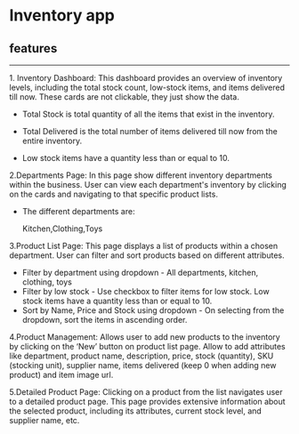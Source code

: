 # Inventory app

## features

<hr />
1. Inventory Dashboard: This dashboard provides an overview of inventory levels, including the total stock count, low-stock items, and items delivered till now. These cards are not clickable, they just show the data.

- Total Stock is total quantity of all the items that exist in the inventory.

- Total Delivered is the total number of items delivered till now from the entire inventory.

- Low stock items have a quantity less than or equal to 10.


2.Departments Page: In this page show different inventory departments within the business. User can view each department's inventory by clicking on the cards and navigating to that specific product lists.

 - The different departments are:

    Kitchen,Clothing,Toys

3.Product List Page: This page displays a list of products within a chosen department. User can filter and sort products based on different attributes.
 - Filter by department using dropdown - All departments, kitchen, clothing, toys
 - Filter by low stock - Use checkbox to filter items for low stock. Low stock items have a quantity less than or equal to 10.
 - Sort by Name, Price and Stock using dropdown - On selecting from the dropdown, sort the items in ascending order.

4.Product Management: Allows user to add new products to the inventory by clicking on the ‘New’ button on product list page. Allow to add attributes like department, product name, description, price, stock (quantity), SKU (stocking unit), supplier name, items delivered (keep 0 when adding new product) and item image url.

5.Detailed Product Page: Clicking on a product from the list navigates user to a detailed product page. This page provides extensive information about the selected product, including its attributes, current stock level, and supplier name, etc.
